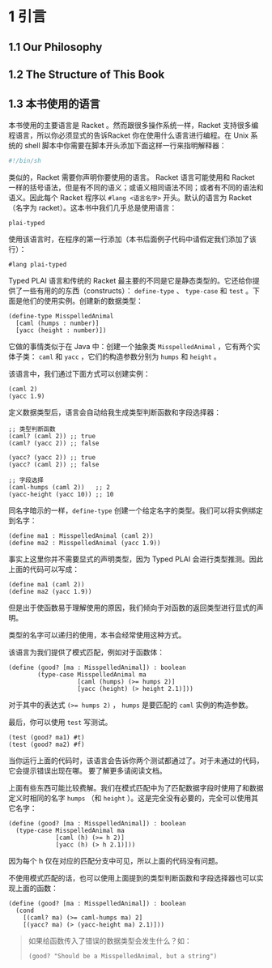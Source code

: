 # 1 引言

## 1.1 Our Philosophy

## 1.2 The Structure of This Book

## 1.3 本书使用的语言

本书使用的主要语言是 Racket 。然而跟很多操作系统一样，Racket 支持很多编程语言，所以你必须显式的告诉Racket 你在使用什么语言进行编程。在 Unix 系统的 shell 脚本中你需要在脚本开头添加下面这样一行来指明解释器：

```sh
#!/bin/sh
```

类似的，Racket 需要你声明你要使用的语言。 Racket 语言可能使用和 Racket 一样的括号语法，但是有不同的语义；或语义相同语法不同；或者有不同的语法和语义。因此每个 Racket 程序以 `#lang <语言名字>` 开头。默认的语言为 Racket（名字为 racket）。这本书中我们几乎总是使用语言：

```text
plai-typed
```

使用该语言时，在程序的第一行添加（本书后面例子代码中请假定我们添加了该行）：

```racket
#lang plai-typed
```

Typed PLAI 语言和传统的 Racket 最主要的不同是它是静态类型的。它还给你提供了一些有用的的东西（constructs）： `define-type` 、 `type-case` 和 `test` 。下面是他们的使用实例。创建新的数据类型：

```Racket
(define-type MisspelledAnimal
  [caml (humps : number)]
  [yacc (height : number)])
```

它做的事情类似于在 Java 中：创建一个抽象类 `MisspelledAnimal` ，它有两个实体子类： `caml` 和 `yacc` ，它们的构造参数分别为 `humps` 和 `height` 。

该语言中，我们通过下面方式可以创建实例：

```racket
(caml 2)
(yacc 1.9)
```

定义数据类型后，语言会自动给我生成类型判断函数和字段选择器：

```racket
;; 类型判断函数
(caml? (caml 2)) ;; true
(caml? (yacc 2)) ;; false

(yacc? (yacc 2)) ;; true
(yacc? (caml 2)) ;; false

;; 字段选择
(caml-humps (caml 2))   ;; 2
(yacc-height (yacc 10)) ;; 10
```

同名字暗示的一样，`define-type` 创建一个给定名字的类型。我们可以将实例绑定到名字：

```racket
(define ma1 : MisspelledAnimal (caml 2))
(define ma2 : MisspelledAnimal (yacc 1.9))
```

事实上这里你并不需要显式的声明类型，因为 Typed PLAI 会进行类型推测。因此上面的代码可以写成：

```racket
(define ma1 (caml 2))
(define ma2 (yacc 1.9))
```

但是出于使函数易于理解使用的原因，我们倾向于对函数的返回类型进行显式的声明。

类型的名字可以递归的使用，本书会经常使用这种方式。

该语言为我们提供了模式匹配，例如对于函数体：

```racket
(define (good? [ma : MisspelledAnimal]) : boolean
        (type-case MisspelledAnimal ma
                   [caml (humps) (>= humps 2)]
                   [yacc (height) (> height 2.1)]))
```

对于其中的表达式 `(>= humps 2)` ， `humps` 是要匹配的 `caml` 实例的构造参数。

最后，你可以使用 `test` 写测试。

```racket
(test (good? ma1) #t)
(test (good? ma2) #f)
```

当你运行上面的代码时，该语言会告诉你两个测试都通过了。对于未通过的代码，它会提示错误出现在哪。 要了解更多请阅读文档。

上面有些东西可能比较费解。我们在模式匹配中为了匹配数据字段时使用了和数据定义时相同的名字 `humps` （和 `height` ）。这是完全没有必要的，完全可以使用其它名字：

```racket
(define (good? [ma : MisspelledAnimal]) : boolean
  (type-case MisspelledAnimal ma
             [caml (h) (>= h 2)]
             [yacc (h) (> h 2.1)]))
```

因为每个 h 仅在对应的匹配分支中可见，所以上面的代码没有问题。

不使用模式匹配的话，也可以使用上面提到的类型判断函数和字段选择器也可以实现上面的函数：

```racket
(define (good? [ma : MisspelledAnimal]) : boolean
  (cond
    [(caml? ma) (>= caml-humps ma) 2]
    [(yacc? ma) (> (yacc-height ma) 2.1)]))
```

> 如果给函数传入了错误的数据类型会发生什么？如：
>
> `(good? "Should be a MisspelledAnimal, but a string")`
